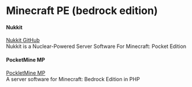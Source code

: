 # Minecraft PE (bedrock edition)

#### Nukkit
[Nukkit GitHub](https://github.com/Nukkit/Nukkit)  
Nukkit is a Nuclear-Powered Server Software For Minecraft: Pocket Edition  

#### PocketMine MP
[PockletMine MP](https://github.com/pmmp/PocketMine-MP)  
A server software for Minecraft: Bedrock Edition in PHP  